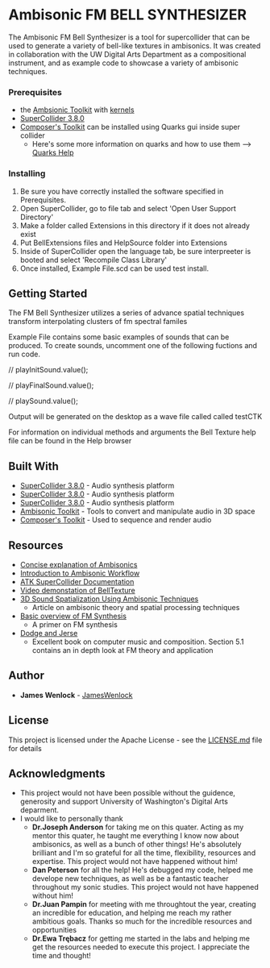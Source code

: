 # Ambisonic FM BELL SYNTHESIZER

The Ambisonic FM Bell Synthesizer is a tool for supercollider that can be used to generate a variety of  bell-like textures in ambisonics. It was created in collaboration with the UW Digital Arts Department as a compositional instrument, and as example code to showcase a variety of ambisonic techniques.


### Prerequisites   
* the [Ambsionic Toolkit](http://www.ambisonictoolkit.net/download/supercollider/) with [kernels](http://www.ambisonictoolkit.net/download/kernels/)
* [SuperCollider 3.8.0](http://supercollider.github.io/download.html)
* [Composer's Toolkit](https://github.com/supercollider-quarks/Ctk) can be installed using Quarks gui inside super collider
    *  Here's some more information on quarks and how to use them --> [Quarks Help](http://doc.sccode.org/Guides/UsingQuarks.html)
    
### Installing

1. Be sure you have correctly installed the software specified in Prerequisites.
2. Open SuperCollider, go to file tab and select 'Open User Support Directory'
3. Make a folder called Extensions in this directory if it does not already exist
4. Put BellExtensions files and HelpSource folder into Extensions
5. Inside of SuperCollider open the language tab, be sure interpreeter is booted and select 'Recompile Class Library'
6. Once installed, Example File.scd can be used test install. 
    
## Getting Started

The FM Bell Synthesizer utilizes a series of advance spatial techniques transform interpolating clusters of fm spectral familes

Example File contains some basic examples of sounds that can be produced. To create sounds, uncomment one of the following fuctions and run code.

// playInitSound.value();

// playFinalSound.value();

// playSound.value();

Output will be generated on the desktop as a wave file called called testCTK

For information on individual methods and arguments the Bell Texture help file can be found in the Help browser

## Built With

* [SuperCollider 3.8.0](http://www.dropwizard.io/1.0.2/docs/) - Audio synthesis platform 
* [SuperCollider 3.8.0](http://www.dropwizard.io/1.0.2/docs/) - Audio synthesis platform 
* [SuperCollider 3.8.0](http://www.dropwizard.io/1.0.2/docs/) - Audio synthesis platform 
* [Ambisonic Toolkit](http://www.ambisonictoolkit.net/) - Tools to convert and manipulate audio in 3D space
* [Composer's Toolkit](https://github.com/supercollider-quarks/Ctk) - Used to sequence and render audio

## Resources 

* [Concise explanation of Ambisonics](http://www.asoundeffect.com/ambisonics-primer/)
* [Introduction to Ambisonic Workflow](http://www.ambisonictoolkit.net/documentation/workflow/)
* [ATK SuperCollider Documentation](http://www.ambisonictoolkit.net/documentation/supercollider/)
* [Video demonstation of BellTexture](https://www.youtube.com/playlist?list=PL2y-mQQ-qX1Vh9s9Oa7cxzyVMRNHIYBb2)
* [3D Sound Spatialization Using Ambisonic Techniques](http://www.samdrazin.com/classes/mmi505/3-d_sound_spatialization_using_ambisonic_techniques.pdf)
    * Article on ambisonic theory and spatial processing techniques
* [Basic overview of FM Synthesis](http://synthesizeracademy.com/fm-synthesis/)
    * A primer on FM synthesis
* [Dodge and Jerse](https://books.google.com/books?id=eY_BQgAACAAJ&hl=en)
    * Excellent book on computer music and composition. Section 5.1 contains an in depth look at FM theory and application

## Author

* **James Wenlock** - [JamesWenlock](https://github.com/JamesWenlock)

## License

This project is licensed under the Apache License - see the [LICENSE.md](LICENSE.md) file for details

## Acknowledgments

* This project would not have been possible without the guidence, generosity and support University of Washington's Digital Arts deparment.
* I would like to personally thank
    * **Dr.Joseph Anderson** for taking me on this quater. Acting as my mentor this quater, he taught me everything I know now about ambisonics, as well as a bunch of other things! He's absolutely brilliant and I'm so grateful for all the time, flexibility, resources and expertise. This project would not have happened without him!
    * **Dan Peterson** for all the help! He's debugged my code, helped me develope new techniques, as well as be a fantastic teacher throughout my sonic studies. This project would not have happened without him!
    * **Dr.Juan Pampin** for meeting with me throughtout the year, creating an incredible for education, and helping me reach my rather ambitious goals. Thanks so much for the incredible resources and opportunities  
    * **Dr.Ewa Trębacz** for getting me started in the labs and helping me get the resources needed to execute this project. I appreciate the time and thought!
